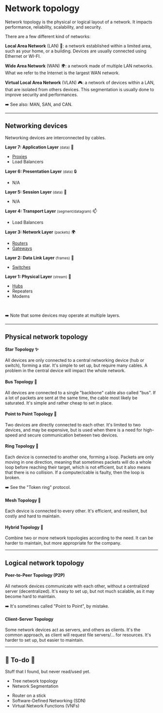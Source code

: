 # Network topology

<div class="row row-cols-md-2"><div>

Network topology is the physical or logical layout of a network. It impacts performance, reliability, scalability, and security.

There are a few different kind of networks:

**Local Area Network** (LAN) 🏡: a network established within a limited area, such as your home, or a building. Devices are usually connected using Ethernet or WI-FI.
</div><div>

**Wide Area Network** (WAN) 🌍: a network made of multiple LAN networks.  What we refer to the Internet is the largest WAN network.

**Virtual Local Area Network** (VLAN) 🎮: a network of devices within a LAN, that are isolated from others devices. This segmentation is usually done to improve security and performances.

➡️ See also: MAN, SAN, and CAN. 
</div></div>

<hr class="sep-both">

## Networking devices

<div class="row row-cols-md-2"><div>

Networking devices are interconnected by cables.

**Layer 7: Application Layer** <small>(data)</small> 🧑

* [Proxies](devices/proxy.md)
* Load Balancers

**Layer 6: Presentation Layer** <small>(data)</small> 🔒

* N/A

**Layer 5: Session Layer** <small>(data)</small> 📶

* N/A

**Layer 4: Transport Layer** <small>(segment/datagram)</small> 📫

* Load Balancers
</div><div>

**Layer 3: Network Layer** <small>(packets)</small> 🌍

* [Routers](devices/router.md)
* [Gateways](devices/gateway.md)

**Layer 2: Data Link Layer** <small>(frames)</small> 🔢

* [Switches](devices/switch.md)

**Layer 1: Physical Layer** <small>(stream)</small> 💺

* [Hubs](devices/hub.md)
* Repeaters
* Modems

<br>

➡️ Note that some devices may operate at multiple layers.
</div></div>

<hr class="sep-both">

## Physical network topology

<div class="row row-cols-md-2"><div>

#### Star Topology ✨

All devices are only connected to a central networking device (hub or switch), forming a star. It's simple to set up, but require many cables. A problem in the central device will impact the whole network. 

#### Bus Topology 🚌

All devices are connected to a single "backbone" cable also called "bus". If a lot of packets are sent at the same time, the cable most likely be saturated. It's simple and rather cheap to set in place.

#### Point to Point Topology 🤝

Two devices are directly connected to each other. It's limited to two devices, and may be expensive, but is used when there is a need for high-speed and secure communication between two devices. 
</div><div>

#### Ring Topology 💍

Each device is connected to another one, forming a loop. Packets are only moving in one direction, meaning that sometimes packets will do a whole loop before reaching their target, which is not efficient, but it also means that there is no collision. If a computer/cable is faulty, then the loop is broken.

➡️ See the "Token ring" protocol.

#### Mesh Topology 🦴

Each device is connected to every other. It's efficient, and resilient, but costly and hard to maintain.

#### Hybrid Topology 🤖

Combine two or more network topologies according to the need. It can be harder to maintain, but more appropriate for the company.
</div></div>

<hr class="sep-both">

## Logical network topology

<div class="row row-cols-md-2"><div>

#### Peer-to-Peer Topology (P2P)

All network devices communicate with each other, without a centralized server (decentralized). It's easy to set up, but not much scalable, as it may become hard to maintain.

➡️ It's sometimes called "Point to Point", by mistake.
</div><div>

#### Client-Server Topology

Some network devices act as servers, and others as clients. It's the common approach, as client will request file servers/... for resources. It's harder to set up, but easier to maintain.
</div></div>

<hr class="sep-both">

## 👻 To-do 👻

Stuff that I found, but never read/used yet.

<div class="row row-cols-md-2"><div>

* Tree network topology
* Network Segmentation
</div><div>

* Router on a stick
* Software-Defined Networking (SDN) 
* Virtual Network Functions (VNFs)
</div></div>